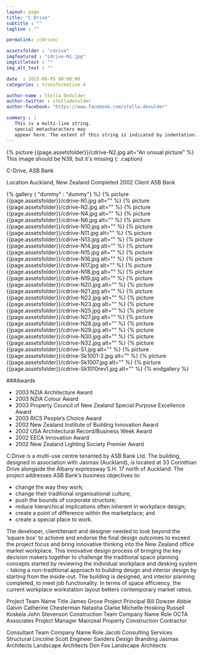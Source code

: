 ```yaml
---
layout: page
title: "C Drive"
subtitle : "" 
tagline : ""

permalink: /cdrive/

assetsfolder : "cdrive"
imgfeatured : "cdrive-N1.jpg"
imgtitletext : ""
img_alt_text : ""

date  : 2015-06-05 00:00:00
categories : transformative-4

author-name : Stella DeVulder
author-twitter : stelladevulder
author-facebook: "https://www.facebook.com/stella.devulder"

summary : |
   This is a multi-line string.
   special metacharacters may
   appear here. The extent of this string is indicated by indentation.
---
```


{% picture {{page.assetsfolder}}/cdrive-N2.jpg alt="An unsual picture" %}
This image should be N39, but it's missing
{: .caption}

C-Drive, ASB Bank

Location Auckland, New Zealand
Completed 2002
Client ASB Bank

{% gallery { "dummy" : "dummy"} %}
	{% picture {{page.assetsfolder}}/cdrive-N1.jpg alt="" %}
	{% picture {{page.assetsfolder}}/cdrive-N2.jpg alt="" %}
	{% picture {{page.assetsfolder}}/cdrive-N4.jpg alt="" %}
	{% picture {{page.assetsfolder}}/cdrive-N6.jpg alt="" %}
	{% picture {{page.assetsfolder}}/cdrive-N10.jpg alt="" %}
	{% picture {{page.assetsfolder}}/cdrive-N11.jpg alt="" %}
	{% picture {{page.assetsfolder}}/cdrive-N13.jpg alt="" %}
	{% picture {{page.assetsfolder}}/cdrive-N14.jpg alt="" %}
	{% picture {{page.assetsfolder}}/cdrive-N15.jpg alt="" %}
	{% picture {{page.assetsfolder}}/cdrive-N16.jpg alt="" %}
	{% picture {{page.assetsfolder}}/cdrive-N17.jpg alt="" %}
	{% picture {{page.assetsfolder}}/cdrive-N18.jpg alt="" %}
	{% picture {{page.assetsfolder}}/cdrive-N19.jpg alt="" %}
	{% picture {{page.assetsfolder}}/cdrive-N20.jpg alt="" %}
	{% picture {{page.assetsfolder}}/cdrive-N21.jpg alt="" %}
	{% picture {{page.assetsfolder}}/cdrive-N22.jpg alt="" %}
	{% picture {{page.assetsfolder}}/cdrive-N23.jpg alt="" %}
	{% picture {{page.assetsfolder}}/cdrive-N25.jpg alt="" %}
	{% picture {{page.assetsfolder}}/cdrive-N27.jpg alt="" %}
	{% picture {{page.assetsfolder}}/cdrive-N28.jpg alt="" %}
	{% picture {{page.assetsfolder}}/cdrive-N29.jpg alt="" %}
	{% picture {{page.assetsfolder}}/cdrive-N30.jpg alt="" %}
	{% picture {{page.assetsfolder}}/cdrive-N32.jpg alt="" %}
	{% picture {{page.assetsfolder}}/cdrive-S1.jpg alt="" %}
	{% picture {{page.assetsfolder}}/cdrive-Sk1001-2.jpg alt="" %}
	{% picture {{page.assetsfolder}}/cdrive-Sk1007.jpg alt="" %}
	{% picture {{page.assetsfolder}}/cdrive-Sk1010rev1.jpg alt="" %}
{% endgallery %}

###Awards
 * 2003 NZIA Architecture Award
 * 2003 NZIA Colour Award
 * 2003 Property Council of New Zealand Special Purpose Excellence Award
 * 2003 RICS People’s Choice Award
 * 2002 New Zealand Institute of Building Innovation Award
 * 2002 USA Architectural Record/Business Week Award
 * 2002 EECA Innovation Award
 * 2002 New Zealand Lighting Society Premier Award

C:Drive is a multi-use centre tenanted by ASB Bank Ltd. The building, designed in association with Jasmax (Auckland), is located at 33 Corinthian Drive alongside the Albany expressway S.H. 17 north of Auckland. The project addresses ASB Bank’s business objectives to:
* change the way they work;
* change their traditional organisational culture;
* push the bounds of corporate structure;
* reduce hierarchical implications often inherent in workplace design;
* create a point of difference within the marketplace; and
* create a special place to work.

The developer, client/tenant and designer needed to look beyond the ’square box’ to achieve and endorse the final design outcomes to exceed the project focus and bring innovative thinking into the New Zealand office market workplace.
This innovative design process of bringing the key decision makers together to challenge the traditional space planning concepts started by reviewing the individual workplace and desking system - taking a non-traditional approach to building design and interior design by starting from the inside-out. The building is designed, and interior planning completed, to meet job functionality. In terms of space efficiency, the current workplace workstation layout betters contemporary market ratios.

Project Team	Name	Title
	James Grose 	Project Principal
	Bill Dowzer
	Abbie Galvin
	Catherine Chesterman
	Natasha Clarke
	Michelle Hosking
	Russell Koskela
	John Stevenson
Construction Team	Company Name	Role
	OCTA Associates	Project Manager
	Mainzeal Property Construction	Contractor



Consultant Team	Company Name	Role
	Jacob Consulting Services	Structural
	Lincolne Scott	Engineer
	Sanders Design	Branding
	Jasmax Architects	Landscape Architects
	Don Fox	Landscape Architects
